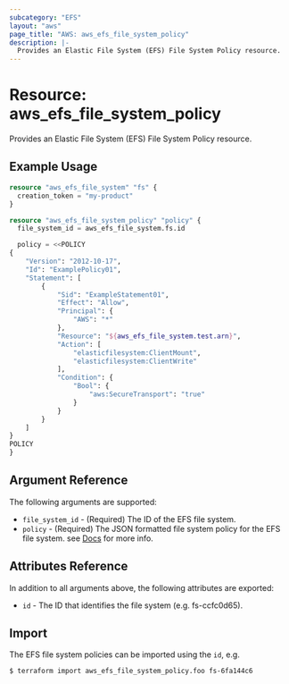 ```yaml
---
subcategory: "EFS"
layout: "aws"
page_title: "AWS: aws_efs_file_system_policy"
description: |-
  Provides an Elastic File System (EFS) File System Policy resource.
---
```


# Resource: aws_efs_file_system_policy

Provides an Elastic File System (EFS) File System Policy resource.

## Example Usage

```terraform
resource "aws_efs_file_system" "fs" {
  creation_token = "my-product"
}

resource "aws_efs_file_system_policy" "policy" {
  file_system_id = aws_efs_file_system.fs.id

  policy = <<POLICY
{
    "Version": "2012-10-17",
    "Id": "ExamplePolicy01",
    "Statement": [
        {
            "Sid": "ExampleStatement01",
            "Effect": "Allow",
            "Principal": {
                "AWS": "*"
            },
            "Resource": "${aws_efs_file_system.test.arn}",
            "Action": [
                "elasticfilesystem:ClientMount",
                "elasticfilesystem:ClientWrite"
            ],
            "Condition": {
                "Bool": {
                    "aws:SecureTransport": "true"
                }
            }
        }
    ]
}
POLICY
}
```

## Argument Reference

The following arguments are supported:

* `file_system_id` - (Required) The ID of the EFS file system.
* `policy` - (Required) The JSON formatted file system policy for the EFS file system. see [Docs](https://docs.aws.amazon.com/efs/latest/ug/access-control-overview.html#access-control-manage-access-intro-resource-policies) for more info.

## Attributes Reference

In addition to all arguments above, the following attributes are exported:

* `id` - The ID that identifies the file system (e.g. fs-ccfc0d65).

## Import

The EFS file system policies can be imported using the `id`, e.g.

```
$ terraform import aws_efs_file_system_policy.foo fs-6fa144c6
```
